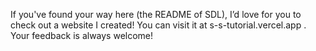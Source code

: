 If you've found your way here (the README of SDL), I’d love for you to check out a website I created! You can visit it at s-s-tutorial.vercel.app
. Your feedback is always welcome!

